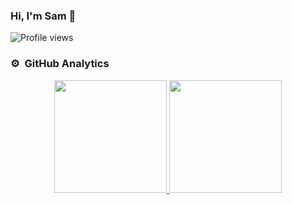 ### Hi, I'm Sam 👋

![Profile views](https://gpvc.arturio.dev/[YOUR_PROFILE_USERNAME])

### ⚙️ &nbsp;GitHub Analytics

<p align="center">
<a href="https://github.com/smalbadger">
  <img height="180em" src="https://github-readme-stats-eight-theta.vercel.app/api?username=smalbadger&show_icons=true&theme=algolia&include_all_commits=true&count_private=true"/>
  <img height="180em" src="https://github-readme-stats-eight-theta.vercel.app/api/top-langs/?username=smalbadger&layout=compact&langs_count=8&theme=algolia"/>
</a>
</p>
